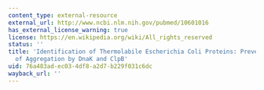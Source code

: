 ```yaml
---
content_type: external-resource
external_url: http://www.ncbi.nlm.nih.gov/pubmed/10601016
has_external_license_warning: true
license: https://en.wikipedia.org/wiki/All_rights_reserved
status: ''
title: 'Identification of Thermolabile Escherichia Coli Proteins: Prevention and Reversion
  of Aggregation by DnaK and ClpB'
uid: 76a483ad-ec03-4df8-a2d7-b229f031c6dc
wayback_url: ''
---
```


